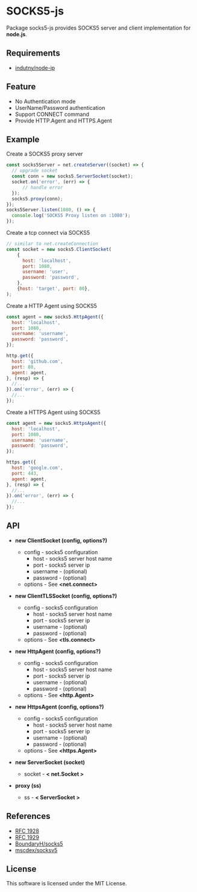 # SOCKS5-js

Package socks5-js provides SOCKS5 server and client implementation for **node.js**.

## Requirements

* [indutny/node-ip](https://github.com/indutny/node-ip)

## Feature

* No Authentication mode
* UserName/Password authentication
* Support CONNECT command
* Provide HTTP.Agent and HTTPS.Agent

## Example

Create a SOCKS5 proxy server
```js
const socks5Server = net.createServer((socket) => {
  // upgrade socket
  const conn = new socks5.ServerSocket(socket);
  socket.on('error', (err) => {
      // handle error
  });
  socks5.proxy(conn);
});
socks5Server.listen(1080, () => {
  console.log('SOCKS5 Proxy listen on :1080');
});
```

Create a tcp connect via SOCKS5
```js
// similar to net.createConnection
const socket = new socks5.ClientSocket(
    {
      host: 'localhost',
      port: 1080,
      username: 'user',
      password: 'password',
    }, 
    {host: 'target', port: 80}, 
);
```

Create a HTTP Agent using SOCKS5
```js
const agent = new socks5.HttpAgent({
  host: 'localhost',
  port: 1080,
  username: 'username',
  password: 'password',
});

http.get({
  host: 'github.com',
  port: 80,
  agent: agent,
}, (resp) => {
  //...
}).on('error', (err) => {
  //...
});
```

Create a HTTPS Agent using SOCKS5
```js
const agent = new socks5.HttpsAgent({
  host: 'localhost',
  port: 1080,
  username: 'username',
  password: 'password',
});

https.get({
  host: 'google.com',
  port: 443,
  agent: agent,
}, (resp) => {
  //...
}).on('error', (err) => {
  //...
});
```

## API 

* **new ClientSocket (config, options?)**
    * config - socks5 configuration
        * host - socks5 server host name
        * port - socks5 server ip
        * username - (optional)
        * password - (optional)
    * options - See **<net.connect>**
* **new ClientTLSSocket (config, options?)**
    * config - socks5 configuration
        * host - socks5 server host name
        * port - socks5 server ip
        * username - (optional)
        * password - (optional)
    * options - See **<tls.connect>**

* **new HttpAgent (config, options?)**
    * config - socks5 configuration
        * host - socks5 server host name
        * port - socks5 server ip
        * username - (optional)
        * password - (optional)
    * options - See **<http.Agent>**

* **new HttpsAgent (config, options?)**
    * config - socks5 configuration
        * host - socks5 server host name
        * port - socks5 server ip
        * username - (optional)
        * password - (optional)
    * options - See **<https.Agent>**

* **new ServerSocket (socket)**
    * socket - **< net.Socket >**

* **proxy (ss)**
    * ss - **< ServerSocket >**

## References

* [RFC 1928](https://tools.ietf.org/html/rfc1928)
* [RFC 1929](https://tools.ietf.org/html/rfc1929)
* [BoundaryH/socks5](https://github.com/BoundaryH/socks5)
* [mscdex/socksv5](https://github.com/mscdex/socksv5)


## License

This software is licensed under the MIT License. 
